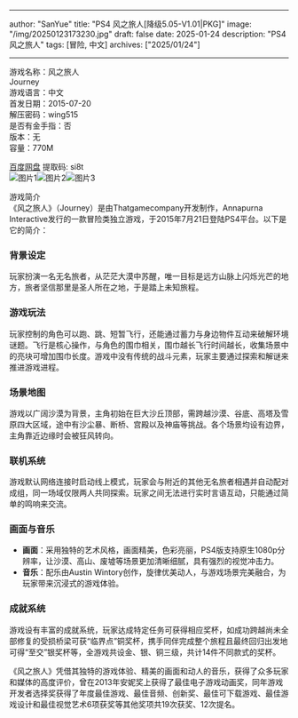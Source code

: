 
---
author: "SanYue"
title: "PS4 风之旅人[降级5.05-V1.01|PKG]"
image: "/img/20250123173230.jpg"
draft: false
date: 2025-01-24
description: "PS4 风之旅人"
tags: [冒险, 中文]
archives: ["2025/01/24"]

---

游戏名称：风之旅人   
Journey    
游戏语言：中文  
首发日期：2015-07-20  
解压密码：wing515  
是否有金手指：否  
版本：无   
容量：770M

[百度网盘](https://pan.baidu.com/s/1yz08jvLRW38YsnEBqAS-Sw) 提取码: si8t  
![图片1](/img/ed77e7.jpg)![图片2](/img/d4c7bf.jpg)![图片3](/img/90dde.jpg)  

游戏简介  
《风之旅人》（Journey）是由Thatgamecompany开发制作，Annapurna Interactive发行的一款冒险类独立游戏，于2015年7月21日登陆PS4平台。以下是它的简介：

### 背景设定
玩家扮演一名无名旅者，从茫茫大漠中苏醒，唯一目标是远方山脉上闪烁光芒的地方，旅者坚信那里是圣人所在之地，于是踏上未知旅程。

### 游戏玩法
玩家控制的角色可以跑、跳、短暂飞行，还能通过蓄力与身边物件互动来破解环境谜题。飞行是核心操作，与角色的围巾相关，围巾越长飞行时间越长，收集场景中的亮块可增加围巾长度。游戏中没有传统的战斗元素，玩家主要通过探索和解谜来推进游戏进程。

### 场景地图
游戏以广阔沙漠为背景，主角初始在巨大沙丘顶部，需跨越沙漠、谷底、高塔及雪原四大区域，途中有沙尘暴、断桥、宫殿以及神庙等挑战。各个场景均设有边界，主角靠近边缘时会被狂风转向。

### 联机系统
游戏默认网络连接时启动线上模式，玩家会与附近的其他无名旅者相遇并自动配对成组，同一场域仅限两人共同探索。玩家之间无法进行实时言语互动，只能通过简单的鸣响来交流。

### 画面与音乐
- **画面**：采用独特的艺术风格，画面精美，色彩亮丽，PS4版支持原生1080p分辨率，让沙漠、高山、废墟等场景更加清晰细腻，具有强烈的视觉冲击力。
- **音乐**：配乐由Austin Wintory创作，旋律优美动人，与游戏场景完美融合，为玩家带来沉浸式的游戏体验。

### 成就系统
游戏设有丰富的成就系统，玩家达成特定任务可获得相应奖杯，如成功跨越尚未全部修复的受损桥梁可获“临界点”铜奖杯，携手同伴完成整个旅程且最终回归出发地可得“至交”银奖杯等，全游戏共设金、银、铜三级，共计14件不同款式的奖杯。

《风之旅人》凭借其独特的游戏体验、精美的画面和动人的音乐，获得了众多玩家和媒体的高度评价，曾在2013年安妮奖上获得了最佳电子游戏动画奖，同年游戏开发者选择奖获得了年度最佳游戏、最佳音频、创新奖、最佳可下载游戏、最佳游戏设计和最佳视觉艺术6项获奖等其他奖项共19次获奖、12次提名。
